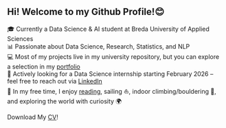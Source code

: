 ## Hi! Welcome to my Github Profile!😊

🎓 Currently a Data Science & AI student at Breda University of Applied Sciences  
📊 Passionate about Data Science, Research, Statistics, and NLP  
💻 Most of my projects live in my university repository, but you can explore a selection in my [portfolio](https://github.com/StenGni/Portfolio)  
🚀 Actively looking for a Data Science internship starting February 2026 – feel free to reach out via [LinkedIn](https://www.linkedin.com/in/monika-stangenberg-4b5790291/)  
🌱 In my free time, I enjoy [reading](https://www.goodreads.com/user/show/181661700-monika-s), sailing ⛵, indoor climbing/bouldering 🧗, and exploring the world with curiosity 🌍  

Download My [CV](https://github.com/StenGni/Portfolio/blob/main/CV-09_2025.pdf)!
